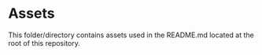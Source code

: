 # Assets
This folder/directory contains assets used in the README.md located at the root of this repository.
